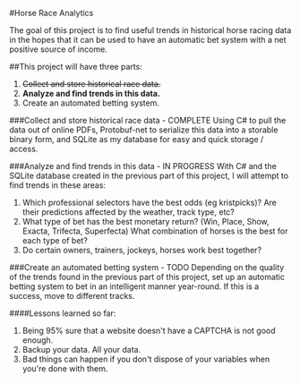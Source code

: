 #Horse Race Analytics

The goal of this project is to find useful trends in historical horse racing data in the hopes that it can be used to have an automatic bet system with a net positive source of income.

##This project will have three parts:

1. ~~Collect and store historical race data.~~
2. **Analyze and find trends in this data.**
3. Create an automated betting system.

###Collect and store historical race data - COMPLETE
Using C# to pull the data out of online PDFs, Protobuf-net to serialize this data into a storable binary form, and SQLite as my database for easy and quick storage / access.

###Analyze and find trends in this data - IN PROGRESS
With C# and the SQLite database created in the previous part of this project, I will attempt to find trends in these areas:

1. Which professional selectors have the best odds (eg kristpicks)? Are their predictions affected by the weather, track type, etc?
2. What type of bet has the best monetary return? (Win, Place, Show, Exacta, Trifecta, Superfecta) What combination of horses is the best for each type of bet?
3. Do certain owners, trainers, jockeys, horses work best together?

###Create an automated betting system - TODO
Depending on the quality of the trends found in the previous part of this project, set up an automatic betting system to bet in an intelligent manner year-round. If this is a success, move to different tracks.

####Lessons learned so far:

1. Being 95% sure that a website doesn't have a CAPTCHA is not good enough.
2. Backup your data. All your data.
3. Bad things can happen if you don't dispose of your variables when you're done with them.
